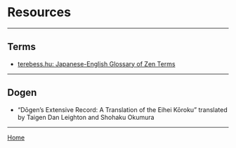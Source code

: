 <a name="0"></a>
# Resources

-------

## Terms

- [terebess.hu: Japanese-English Glossary of Zen Terms](https://terebess.hu/zen/szoto/szotar/szotar.html)

-------

## Dogen

- “Dōgen’s Extensive Record: A Translation of the Eihei Kōroku” translated by Taigen Dan Leighton and Shohaku Okumura

-------


[Home](index#resources)
